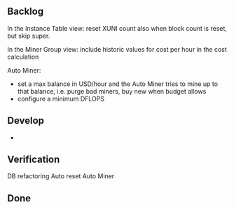 
Backlog
---------------
In the Instance Table view: reset XUNI count also when block count is reset, but skip super.

In the Miner Group view: include historic values for cost per hour in the cost calculation

Auto Miner:
- set a max balance in USD/hour and the Auto Miner tries to mine up to that balance, i.e. purge bad miners, buy new  when budget allows
- configure a minimum DFLOPS


Develop
---------------
-


Verification
---------------
DB refactoring
Auto reset
Auto Miner


Done
---------------

